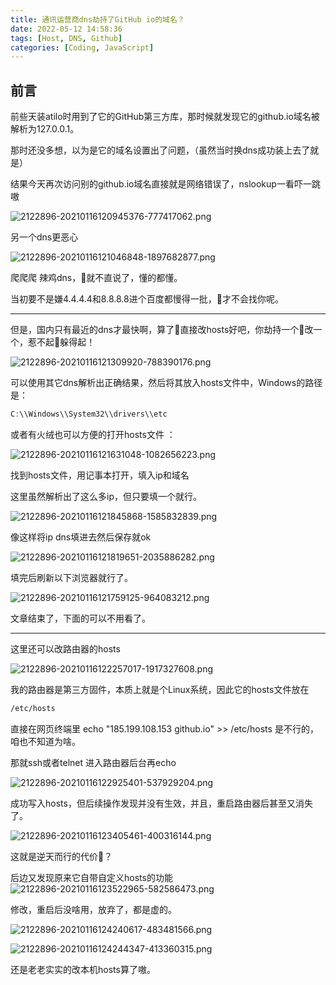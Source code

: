 ```yaml
---
title: 通讯运营商dns劫持了GitHub io的域名？
date: 2022-05-12 14:58:36
tags: [Host, DNS, Github]
categories: [Coding, JavaScript]
---
```


前言
--

前些天装atilo时用到了它的GitHub第三方库，那时候就发现它的github.io域名被解析为127.0.0.1。

那时还没多想，以为是它的域名设置出了问题，（虽然当时换dns成功装上去了就是）

结果今天再次访问别的github.io域名直接就是网络错误了，nslookup一看吓一跳嗷

![2122896-20210116120945376-777417062.png](https://s2.loli.net/2023/07/08/MP4jQzq3OZhBN7e.png)

另一个dns更恶心

![2122896-20210116121046848-1897682877.png](https://s2.loli.net/2023/07/08/jcpn9hitXM7kY16.png)

 爬爬爬 辣鸡dns，👴就不直说了，懂的都懂。

当初要不是嫌4.4.4.4和8.8.8.8进个百度都慢得一批，👴才不会找你呢。

* * *

但是，国内只有最近的dns才最快啊，算了👴直接改hosts好吧，你劫持一个👴改一个，惹不起👴躲得起！

![2122896-20210116121309920-788390176.png](https://s2.loli.net/2023/07/08/ANX7nT5ohJwDElg.png)

 可以使用其它dns解析出正确结果，然后将其放入hosts文件中，Windows的路径是：

```powershell
C:\\Windows\\System32\\drivers\\etc
```

或者有火绒也可以方便的打开hosts文件 ：

![2122896-20210116121631048-1082656223.png](https://s2.loli.net/2023/07/08/fTXOh7MzK6Pan9R.png)

找到hosts文件，用记事本打开，填入ip和域名

这里虽然解析出了这么多ip，但只要填一个就行。

![2122896-20210116121845868-1585832839.png](https://s2.loli.net/2023/07/08/mNk4nWG1cUxFP8z.png)

 像这样将ip dns填进去然后保存就ok

![2122896-20210116121819651-2035886282.png](https://s2.loli.net/2023/07/08/mQV2O3P6sHCN4Rj.png)

填完后刷新以下浏览器就行了。

![2122896-20210116121759125-964083212.png](https://s2.loli.net/2023/07/08/8ZE9eroQNuCP2i3.png)

文章结束了，下面的可以不用看了。

* * *

这里还可以改路由器的hosts

![2122896-20210116122257017-1917327608.png](https://s2.loli.net/2023/07/08/F8wkZ6z2Jlopby1.png)

 我的路由器是第三方固件，本质上就是个Linux系统，因此它的hosts文件放在 

```cmd
/etc/hosts

```

  直接在网页终端里 echo "185.199.108.153   github.io" >> /etc/hosts 是不行的，咱也不知道为啥。

  那就ssh或者telnet 进入路由器后台再echo

![2122896-20210116122925401-537929204.png](https://s2.loli.net/2023/07/08/3VenKHdXGCUp9zs.png)

 成功写入hosts，但后续操作发现并没有生效，并且，重启路由器后甚至又消失了。

![2122896-20210116123405461-400316144.png](https://s2.loli.net/2023/07/08/hp73iZ5sNY8yvrt.png)

 这就是逆天而行的代价🐎？

 后边又发现原来它自带自定义hosts的功能
![2122896-20210116123522965-582586473.png](https://s2.loli.net/2023/07/08/BYl8sM4myRa1jgf.png)

 修改，重启后没啥用，放弃了，都是虚的。

![2122896-20210116124240617-483481566.png](https://s2.loli.net/2023/07/08/t8Y1zugwVMhpfsy.png)

![2122896-20210116124244347-413360315.png](https://s2.loli.net/2023/07/08/9aQDY5IJRT4e1CH.png)

 还是老老实实的改本机hosts算了嗷。

